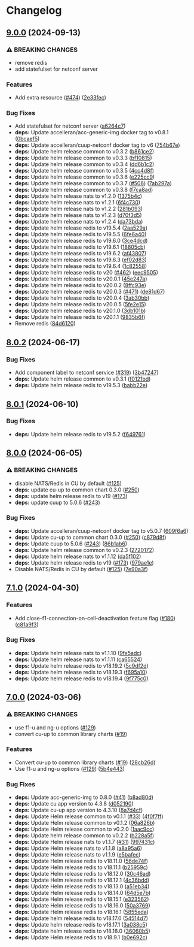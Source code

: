 # Changelog

## [9.0.0](https://github.com/accelleran/helm-charts/compare/cu-up-8.0.2...cu-up-9.0.0) (2024-09-13)


### ⚠ BREAKING CHANGES

* remove redis
* add statefulset for netconf server

### Features

* Add extra resource ([#474](https://github.com/accelleran/helm-charts/issues/474)) ([2e33fec](https://github.com/accelleran/helm-charts/commit/2e33fec716543063d6771c1b2809031bacc73c2c))


### Bug Fixes

* Add statefulset for netconf server ([a6264c7](https://github.com/accelleran/helm-charts/commit/a6264c7483c02728217e68b138e06c76344c9f16))
* **deps:** Update accelleran/acc-generic-img docker tag to v0.8.1 ([0bcaef5](https://github.com/accelleran/helm-charts/commit/0bcaef5ff34ca091ea69f9990487809777db15ee))
* **deps:** Update accelleran/cuup-netconf docker tag to v6 ([754b67e](https://github.com/accelleran/helm-charts/commit/754b67e4debeb7dea79a5e0fc72d7169768cc4cf))
* **deps:** Update helm release common to v0.3.2 ([b861ce2](https://github.com/accelleran/helm-charts/commit/b861ce2b3c0369453e335281856ff08840e6aaa3))
* **deps:** Update helm release common to v0.3.3 ([bf10815](https://github.com/accelleran/helm-charts/commit/bf108152bd37539db6b2d353b4060e3f42a63e2e))
* **deps:** Update helm release common to v0.3.4 ([dd6b1c2](https://github.com/accelleran/helm-charts/commit/dd6b1c2a09a57bd5cc5a322416b2427a6332532b))
* **deps:** Update helm release common to v0.3.5 ([4cc4d8f](https://github.com/accelleran/helm-charts/commit/4cc4d8f1f503620132fede33bbd897df0d270ecb))
* **deps:** Update helm release common to v0.3.6 ([e225cc9](https://github.com/accelleran/helm-charts/commit/e225cc9428bb76a3cb6e54844f1d4058930b7902))
* **deps:** Update helm release common to v0.3.7 ([#506](https://github.com/accelleran/helm-charts/issues/506)) ([7ab297a](https://github.com/accelleran/helm-charts/commit/7ab297aeebd645f5c00399a04d4e1b159f24859e))
* **deps:** Update helm release common to v0.3.8 ([f7ca8ad](https://github.com/accelleran/helm-charts/commit/f7ca8ad8fd5dd79768da4d8b74aac0cd8eaac590))
* **deps:** Update helm release nats to v1.2.0 ([1375b4c](https://github.com/accelleran/helm-charts/commit/1375b4c234a2b744a8c72c1e0bc09a0ba59dbf76))
* **deps:** Update helm release nats to v1.2.1 ([6f4c730](https://github.com/accelleran/helm-charts/commit/6f4c73062a4d6f48911256675e78d06061de1485))
* **deps:** Update helm release nats to v1.2.2 ([281b093](https://github.com/accelleran/helm-charts/commit/281b093e985b367980730e3b10a335f39f02106b))
* **deps:** Update helm release nats to v1.2.3 ([d70f3d5](https://github.com/accelleran/helm-charts/commit/d70f3d5175a1b3387c51b18299b77f2b6c683ff7))
* **deps:** Update helm release nats to v1.2.4 ([da73bda](https://github.com/accelleran/helm-charts/commit/da73bda2aaf60db9918e43fb862909dcd6b36f14))
* **deps:** Update helm release redis to v19.5.4 ([2aa529a](https://github.com/accelleran/helm-charts/commit/2aa529a6746a448f0413f18718fdb94ee5d39ae1))
* **deps:** Update helm release redis to v19.5.5 ([6fe6a40](https://github.com/accelleran/helm-charts/commit/6fe6a40d9d2dcd1423a6270babc37e07cbe795fb))
* **deps:** Update helm release redis to v19.6.0 ([3ce4dcd](https://github.com/accelleran/helm-charts/commit/3ce4dcd37b0e7c470d8926abdf010d4a815b85a1))
* **deps:** Update helm release redis to v19.6.1 ([18805cb](https://github.com/accelleran/helm-charts/commit/18805cb413107f939ea9c9ee6fcb4f694d23e0b3))
* **deps:** Update helm release redis to v19.6.2 ([af43807](https://github.com/accelleran/helm-charts/commit/af438077cb1a12297103ab3f96eba9dd868558e7))
* **deps:** Update helm release redis to v19.6.3 ([ef02d83](https://github.com/accelleran/helm-charts/commit/ef02d831d6acf2cfa7a8414b7d12be8ca5a39394))
* **deps:** Update helm release redis to v19.6.4 ([1c82558](https://github.com/accelleran/helm-charts/commit/1c825589abcafe3bdf8062bd82c4b229c8dfc0d0))
* **deps:** Update helm release redis to v20 ([#462](https://github.com/accelleran/helm-charts/issues/462)) ([eec9505](https://github.com/accelleran/helm-charts/commit/eec9505e219f556e02742150dc0a53727dca533e))
* **deps:** Update helm release redis to v20.0.1 ([45e247a](https://github.com/accelleran/helm-charts/commit/45e247adb645a3f7ab83dbd00c727f2628622adf))
* **deps:** Update helm release redis to v20.0.2 ([8ffc93e](https://github.com/accelleran/helm-charts/commit/8ffc93e9468a23c7d7b1429511b770f841548ea1))
* **deps:** Update helm release redis to v20.0.3 ([#471](https://github.com/accelleran/helm-charts/issues/471)) ([de81d67](https://github.com/accelleran/helm-charts/commit/de81d6772037be057ca81c87a5df62d0dd45fb26))
* **deps:** Update helm release redis to v20.0.4 ([3ab30bb](https://github.com/accelleran/helm-charts/commit/3ab30bb96f577c54a97d1951a35033c0278261de))
* **deps:** Update helm release redis to v20.0.5 ([5fe2e15](https://github.com/accelleran/helm-charts/commit/5fe2e15121eafd539ad041f9a345173b7e9bc43c))
* **deps:** Update helm release redis to v20.1.0 ([3db101b](https://github.com/accelleran/helm-charts/commit/3db101be6f0e92d35a932ca44f7c8a189b5b27cb))
* **deps:** Update helm release redis to v20.1.1 ([9835b6f](https://github.com/accelleran/helm-charts/commit/9835b6f5b2192ed61805a236fac99f37c74a7a3b))
* Remove redis ([84d6120](https://github.com/accelleran/helm-charts/commit/84d61206cd809c5bc5d32fa8c027222c4de0f9d7))

## [8.0.2](https://github.com/accelleran/helm-charts/compare/cu-up-8.0.1...cu-up-8.0.2) (2024-06-17)


### Bug Fixes

* Add component label to netconf service ([#319](https://github.com/accelleran/helm-charts/issues/319)) ([3b47247](https://github.com/accelleran/helm-charts/commit/3b472473a80611dd1c62fd9af39f1f68858ad688))
* **deps:** Update helm release common to v0.3.1 ([f0121bd](https://github.com/accelleran/helm-charts/commit/f0121bd9089ea7a3c6b527438ebad672806d861d))
* **deps:** Update helm release redis to v19.5.3 ([babb22e](https://github.com/accelleran/helm-charts/commit/babb22e555da1e7bc93141bc65c135c21be8a17e))

## [8.0.1](https://github.com/accelleran/helm-charts/compare/cu-up-8.0.0...cu-up-8.0.1) (2024-06-10)


### Bug Fixes

* **deps:** Update helm release redis to v19.5.2 ([f649761](https://github.com/accelleran/helm-charts/commit/f6497616674d6f113d3bab8c7d10bf19e47db602))

## [8.0.0](https://github.com/accelleran/helm-charts/compare/cu-up-7.1.0...cu-up-8.0.0) (2024-06-05)


### ⚠ BREAKING CHANGES

* disable NATS/Redis in CU by default ([#125](https://github.com/accelleran/helm-charts/issues/125))
* **deps:** update cu-up to common chart 0.3.0 ([#250](https://github.com/accelleran/helm-charts/issues/250))
* **deps:** update helm release redis to v19 ([#173](https://github.com/accelleran/helm-charts/issues/173))
* **deps:** update cuup to 5.0.6 ([#243](https://github.com/accelleran/helm-charts/issues/243))

### Bug Fixes

* **deps:** Update accelleran/cuup-netconf docker tag to v5.0.7 ([609f6a6](https://github.com/accelleran/helm-charts/commit/609f6a61c062cd9e09d0bd0ad6a960aec3a0e373))
* **deps:** Update cu-up to common chart 0.3.0 ([#250](https://github.com/accelleran/helm-charts/issues/250)) ([c879d8f](https://github.com/accelleran/helm-charts/commit/c879d8f50fe97838017ce4d28f4384db5608ecd3))
* **deps:** Update cuup to 5.0.6 ([#243](https://github.com/accelleran/helm-charts/issues/243)) ([86b1ab6](https://github.com/accelleran/helm-charts/commit/86b1ab62d69811b77e092740bab42f278b7e2140))
* **deps:** Update helm release common to v0.2.3 ([2720172](https://github.com/accelleran/helm-charts/commit/2720172fa39bfc8c82ee656029c09200f21647aa))
* **deps:** Update helm release nats to v1.1.12 ([da5f102](https://github.com/accelleran/helm-charts/commit/da5f1027547c83f5c68f56ce524218db3f2b35c0))
* **deps:** Update helm release redis to v19 ([#173](https://github.com/accelleran/helm-charts/issues/173)) ([979ae1e](https://github.com/accelleran/helm-charts/commit/979ae1e51d665263c457c7a9ecc30e64ac001843))
* Disable NATS/Redis in CU by default ([#125](https://github.com/accelleran/helm-charts/issues/125)) ([7e90a3f](https://github.com/accelleran/helm-charts/commit/7e90a3f4324e71d14160cde49ab477ae455fc3d1))

## [7.1.0](https://github.com/accelleran/helm-charts/compare/cu-up-7.0.0...cu-up-7.1.0) (2024-04-30)


### Features

* Add close-f1-connection-on-cell-deactivation feature flag ([#180](https://github.com/accelleran/helm-charts/issues/180)) ([c81a9f3](https://github.com/accelleran/helm-charts/commit/c81a9f353d752b5a197009fffb9e2572c276c3dd))


### Bug Fixes

* **deps:** Update helm release nats to v1.1.10 ([9fe5adc](https://github.com/accelleran/helm-charts/commit/9fe5adc45fb5e3c42227ba38abc223a8f0a8c71a))
* **deps:** Update helm release nats to v1.1.11 ([ca65524](https://github.com/accelleran/helm-charts/commit/ca6552466091a7b8bc997f3added20ab02dea9ea))
* **deps:** Update helm release redis to v18.19.2 ([5c9df2d](https://github.com/accelleran/helm-charts/commit/5c9df2d3438cfcb9905fadd45d61ede06669f3a0))
* **deps:** Update helm release redis to v18.19.3 ([f695a10](https://github.com/accelleran/helm-charts/commit/f695a1095e3ee024236fe2877cf1948eded3e13d))
* **deps:** Update helm release redis to v18.19.4 ([9f775c0](https://github.com/accelleran/helm-charts/commit/9f775c0798c23260952d7974d0a8707853cebb3d))

## [7.0.0](https://github.com/accelleran/helm-charts/compare/cu-up-v6.0.0...cu-up-7.0.0) (2024-03-06)


### ⚠ BREAKING CHANGES

* use f1-u and ng-u options ([#129](https://github.com/accelleran/helm-charts/issues/129))
* convert cu-up to common library charts ([#19](https://github.com/accelleran/helm-charts/issues/19))

### Features

* Convert cu-up to common library charts ([#19](https://github.com/accelleran/helm-charts/issues/19)) ([28cb26d](https://github.com/accelleran/helm-charts/commit/28cb26d8863e76c7bfb2583396c50cdbe6646adc))
* Use f1-u and ng-u options ([#129](https://github.com/accelleran/helm-charts/issues/129)) ([5b4e443](https://github.com/accelleran/helm-charts/commit/5b4e443b117204168e024bde026a506783d068b3))


### Bug Fixes

* **deps:** Update acc-generic-img to 0.8.0 ([#41](https://github.com/accelleran/helm-charts/issues/41)) ([b8ad80d](https://github.com/accelleran/helm-charts/commit/b8ad80d8d4dffc75235d8ae1cb1228f72fbae9a2))
* **deps:** Update cu app version to 4.3.8 ([d052190](https://github.com/accelleran/helm-charts/commit/d05219086f62af7e6a7345b11c6cc403d37d7e11))
* **deps:** Update cu-up app version to 4.3.10 ([8a7d4cf](https://github.com/accelleran/helm-charts/commit/8a7d4cf05eba61fa1352f13b79a0f16351bb8c3e))
* **deps:** Update Helm release common to v0.1.1 ([#33](https://github.com/accelleran/helm-charts/issues/33)) ([4f0f7ff](https://github.com/accelleran/helm-charts/commit/4f0f7ff97bc32d4aaf651712d33ee311a32b70ab))
* **deps:** Update Helm release common to v0.1.2 ([06a826b](https://github.com/accelleran/helm-charts/commit/06a826b4b6a2b2c9effa9b573073bfe613d1d4d7))
* **deps:** Update Helm release common to v0.2.0 ([1aac9cc](https://github.com/accelleran/helm-charts/commit/1aac9ccce09460dba36b5beed8e4f7eb45fb0a3e))
* **deps:** Update helm release common to v0.2.2 ([b228a5f](https://github.com/accelleran/helm-charts/commit/b228a5f3aaee93ad7ea4127362cf815d98bd48c2))
* **deps:** Update Helm release nats to v1.1.7 ([#31](https://github.com/accelleran/helm-charts/issues/31)) ([997431c](https://github.com/accelleran/helm-charts/commit/997431c50e7df3db36e5ca5ac63fece681cac720))
* **deps:** Update Helm release nats to v1.1.8 ([a8a95a6](https://github.com/accelleran/helm-charts/commit/a8a95a6497b996ddc798ecc710ed50b29474f8c5))
* **deps:** Update Helm release nats to v1.1.9 ([e5bafec](https://github.com/accelleran/helm-charts/commit/e5bafecf177e9ad19508b4a1e0e1a6cf79853005))
* **deps:** Update Helm release redis to v18.11.0 ([56de74f](https://github.com/accelleran/helm-charts/commit/56de74f1e49abb8aa9a0f16406675ce781a152c5))
* **deps:** Update Helm release redis to v18.11.1 ([b25959c](https://github.com/accelleran/helm-charts/commit/b25959c1515a4d4024b235faa67b04adf3c44566))
* **deps:** Update Helm release redis to v18.12.0 ([30c46ad](https://github.com/accelleran/helm-charts/commit/30c46ad72f4701a082efbac28da084343df8099b))
* **deps:** Update Helm release redis to v18.12.1 ([4c36bdd](https://github.com/accelleran/helm-charts/commit/4c36bddfa8d0feaaeda5384aa087956b75ee3ff6))
* **deps:** Update Helm release redis to v18.13.0 ([a51eb34](https://github.com/accelleran/helm-charts/commit/a51eb349b39940aef672b628d9972300e59f64e2))
* **deps:** Update Helm release redis to v18.14.0 ([64d5e7b](https://github.com/accelleran/helm-charts/commit/64d5e7bcf95cd67c0d44ffbd204915899ceed2d2))
* **deps:** Update Helm release redis to v18.15.1 ([e323562](https://github.com/accelleran/helm-charts/commit/e32356257a43a902f439203f4d72ad0c1f47424e))
* **deps:** Update Helm release redis to v18.16.0 ([50a3769](https://github.com/accelleran/helm-charts/commit/50a3769082370a520a8d09f86ddbab9bd5c35bea))
* **deps:** Update Helm release redis to v18.16.1 ([5855eda](https://github.com/accelleran/helm-charts/commit/5855edab65194af94a0e76f4248732d3e29d091c))
* **deps:** Update helm release redis to v18.17.0 ([54514d7](https://github.com/accelleran/helm-charts/commit/54514d763d26c2051a5a7e49ce6645e02f2139bf))
* **deps:** Update helm release redis to v18.17.1 ([3a038c5](https://github.com/accelleran/helm-charts/commit/3a038c57104dd829e3dc238cb6d0fd8ddd68bda3))
* **deps:** Update helm release redis to v18.18.0 ([36060b5](https://github.com/accelleran/helm-charts/commit/36060b532b857d1c3b264d7197be49b08474c495))
* **deps:** Update Helm release redis to v18.9.1 ([b0e692c](https://github.com/accelleran/helm-charts/commit/b0e692cbae0f4f6de407182f8b7e0c7f335a1724))
